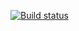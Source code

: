 [![Build status](https://ci.appveyor.com/api/projects/status/j4sq21ka7fvu356n?svg=true)](https://ci.appveyor.com/project/DariaDariya/patternshw2)